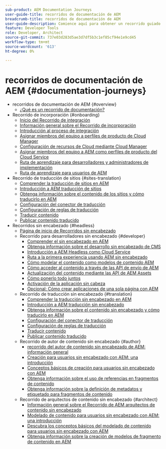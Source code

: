 ```yaml
---
sub-product: AEM Documentation Journeys
user-guide-title: recorridos de documentación de AEM
breadcrumb-title: recorridos de documentación de AEM
user-guide-description: Comience aquí para obtener un recorrido guiado a través de las potentes y flexibles funciones de AEM, sus capacidades y cómo aprovecharlas en su proyecto.
feature: Developer Tools
role: Developer, Architect
source-git-commit: 737e03d283d5ae3d7df5b3c1ef85cf94e1e9cd45
workflow-type: tm+mt
source-wordcount: '613'
ht-degree: 0%

---
```



# recorridos de documentación de AEM {#documentation-journeys}

<!--
Please note that all links to other guides need to be absolute references with leading protocol and domain since SCCM does not allow pages to be referenced with relative links in multiple ToCs.
-->

+ recorridos de documentación de AEM {#overview}
   + [¿Qué es un recorrido de documentación?](home.md)
+ Recorrido de incorporación {#onboarding}
   + [Inicio del Recorrido de integración](https://experienceleague.adobe.com/docs/experience-manager-cloud-service/journey-onboarding/home.html)
   + [Información general sobre el Recorrido de incorporación](https://experienceleague.adobe.com/docs/experience-manager-cloud-service/journey-onboarding/onboarding/onboarding-journey-overview.html)
   + [Introducción al proceso de integración](https://experienceleague.adobe.com/docs/experience-manager-cloud-service/journey-onboarding/onboarding/get-started-onboarding-journey.html)
   + [Asignar miembros del equipo a perfiles de producto de Cloud Manager](https://experienceleague.adobe.com/docs/experience-manager-cloud-service/journey-onboarding/onboarding/assign-team-members-cloud-manager.html)
   + [Configuración de recursos de Cloud mediante Cloud Manager](https://experienceleague.adobe.com/docs/experience-manager-cloud-service/journey-onboarding/onboarding/setup-cloud-resources-via-cloud-manager.html)
   + [Asignar miembros del equipo a AEM como perfiles de producto del Cloud Service](https://experienceleague.adobe.com/docs/experience-manager-cloud-service/journey-onboarding/onboarding/assign-team-members-aem-cloud-service.html)
   + [Ruta de aprendizaje para desarrolladores y administradores de implementación](https://experienceleague.adobe.com/docs/experience-manager-cloud-service/journey-onboarding/onboarding/learning-path-developers-deploymentmanagers.html)
   + [Ruta de aprendizaje para usuarios de AEM](https://experienceleague.adobe.com/docs/experience-manager-cloud-service/journey-onboarding/onboarding/learning-path-aem-users.html)
+ Recorrido de traducción de sitios {#sites-translation}
   + [Comprender la traducción de sitios en AEM](https://experienceleague.adobe.com/docs/experience-manager-cloud-service/sites-journey/translation/overview.html)
   + [Introducción a AEM traducción de sitios](https://experienceleague.adobe.com/docs/experience-manager-cloud-service/sites-journey/translation/getting-started.html)
   + [Obtenga información sobre el contenido de los sitios y cómo traducirlo en AEM](https://experienceleague.adobe.com/docs/experience-manager-cloud-service/sites-journey/translation/learn-about.html)
   + [Configuración del conector de traducción](https://experienceleague.adobe.com/docs/experience-manager-cloud-service/sites-journey/translation/configure-connector.html)
   + [Configuración de reglas de traducción](https://experienceleague.adobe.com/docs/experience-manager-cloud-service/sites-journey/translation/translation-rules.html)
   + [Traducir contenido](https://experienceleague.adobe.com/docs/experience-manager-cloud-service/sites-journey/translation/translate-content.html)
   + [Publicar contenido traducido](https://experienceleague.adobe.com/docs/experience-manager-cloud-service/sites-journey/translation/publish-content.html)
+ Recorridos sin encabezado {#headless}
   + [Página de inicio de Recorridos sin encabezado](https://experienceleague.adobe.com/docs/experience-manager-cloud-service/headless-journey/home.html)
   + Recorrido para desarrolladores sin encabezado {#developer}
      + [Comprender el sin encabezado en AEM](https://experienceleague.adobe.com/docs/experience-manager-cloud-service/headless-journey/developer/overview.html)
      + [Obtenga información sobre el desarrollo sin encabezado de CMS](https://experienceleague.adobe.com/docs/experience-manager-cloud-service/headless-journey/developer/learn-about.html)
      + [Introducción a AEM Headless como Cloud Service](https://experienceleague.adobe.com/docs/experience-manager-cloud-service/headless-journey/developer/getting-started.html)
      + [Ruta a la primera experiencia usando AEM sin encabezado](https://experienceleague.adobe.com/docs/experience-manager-cloud-service/headless-journey/developer/path-to-first-experience.html)
      + [Cómo modelar el contenido como modelos de contenido AEM](https://experienceleague.adobe.com/docs/experience-manager-cloud-service/headless-journey/developer/model-your-content.html)
      + [Cómo acceder al contenido a través de las API de envío de AEM](https://experienceleague.adobe.com/docs/experience-manager-cloud-service/headless-journey/developer/access-your-content.html)
      + [Actualización del contenido mediante las API de AEM Assets](https://experienceleague.adobe.com/docs/experience-manager-cloud-service/headless-journey/developer/update-your-content.html)
      + [Cómo ponerlo todo juntos](https://experienceleague.adobe.com/docs/experience-manager-cloud-service/headless-journey/developer/put-it-all-together.html)
      + [Activación de la aplicación sin cabeza](https://experienceleague.adobe.com/docs/experience-manager-cloud-service/headless-journey/developer/go-live.html)
      + [Opcional: Cómo crear aplicaciones de una sola página con AEM](https://experienceleague.adobe.com/docs/experience-manager-cloud-service/headless-journey/developer/create-spa.html)
   + Recorrido de traducción sin encabezado {#translation}
      + [Comprender la traducción sin encabezado en AEM](https://experienceleague.adobe.com/docs/experience-manager-cloud-service/headless-journey/translation/overview.html)
      + [Introducción a AEM traducción sin encabezado](https://experienceleague.adobe.com/docs/experience-manager-cloud-service/headless-journey/translation/getting-started.html)
      + [Obtenga información sobre el contenido sin encabezado y cómo traducirlo en AEM](https://experienceleague.adobe.com/docs/experience-manager-cloud-service/headless-journey/translation/learn-about.html)
      + [Configuración del conector de traducción](https://experienceleague.adobe.com/docs/experience-manager-cloud-service/headless-journey/translation/configure-connector.html)
      + [Configuración de reglas de traducción](https://experienceleague.adobe.com/docs/experience-manager-cloud-service/headless-journey/translation/translation-rules.html)
      + [Traducir contenido](https://experienceleague.adobe.com/docs/experience-manager-cloud-service/headless-journey/translation/translate-content.html)
      + [Publicar contenido traducido](https://experienceleague.adobe.com/docs/experience-manager-cloud-service/headless-journey/translation/publish-content.html)
   + Recorrido de autor de contenido sin encabezado {#author}
      + [recorrido del autor de contenido sin encabezado de AEM: información general](https://experienceleague.adobe.com/docs/experience-manager-cloud-service/headless-journey/author/overview.html)
      + [Creación para usuarios sin encabezado con AEM: una introducción](https://experienceleague.adobe.com/docs/experience-manager-cloud-service/headless-journey/author/introduction.html)
      + [Conceptos básicos de creación para usuarios sin encabezado con AEM](https://experienceleague.adobe.com/docs/experience-manager-cloud-service/headless-journey/author/basics.html)
      + [Obtenga información sobre el uso de referencias en fragmentos de contenido](https://experienceleague.adobe.com/docs/experience-manager-cloud-service/headless-journey/author/references.html)
      + [Obtenga información sobre la definición de metadatos y etiquetado para fragmentos de contenido](https://experienceleague.adobe.com/docs/experience-manager-cloud-service/headless-journey/author/metadata-tagging.html)
   + Recorrido de arquitectos de contenido sin encabezado {#architect}
      + [Información general sobre el Recorrido de AEM arquitectos de contenido sin encabezado](https://experienceleague.adobe.com/docs/experience-manager-cloud-service/headless-journey/architect/overview.html)
      + [Modelado de contenido para usuarios sin encabezado con AEM: una introducción](https://experienceleague.adobe.com/docs/experience-manager-cloud-service/headless-journey/architect/introduction.html)
      + [Descubra los conceptos básicos del modelado de contenido para usuarios sin encabezado con AEM](https://experienceleague.adobe.com/docs/experience-manager-cloud-service/headless-journey/architect/basics.html)
      + [Obtenga información sobre la creación de modelos de fragmento de contenido en AEM](https://experienceleague.adobe.com/docs/experience-manager-cloud-service/headless-journey/architect/model-structure.html)
